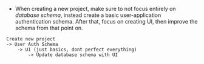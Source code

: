 - When creating a new project, make sure to not focus entirely on _database schema_, instead create a basic user-application authentication schema. After that, focus on creating UI, then improve the schema from that point on.
```
Create new project
-> User Auth Schema
	-> UI (just basics, dont perfect everything)
		-> Update database schema with UI
```